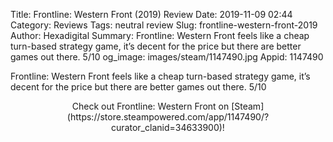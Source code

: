Title: Frontline: Western Front (2019) Review
Date: 2019-11-09 02:44
Category: Reviews
Tags: neutral review
Slug: frontline-western-front-2019
Author: Hexadigital
Summary: Frontline: Western Front feels like a cheap turn-based strategy game, it’s decent for the price but there are better games out there. 5/10
og_image: images/steam/1147490.jpg
Appid: 1147490

Frontline: Western Front feels like a cheap turn-based strategy game, it’s decent for the price but there are better games out there. 5/10

<center>Check out Frontline: Western Front on [Steam](https://store.steampowered.com/app/1147490/?curator_clanid=34633900)!</center>
